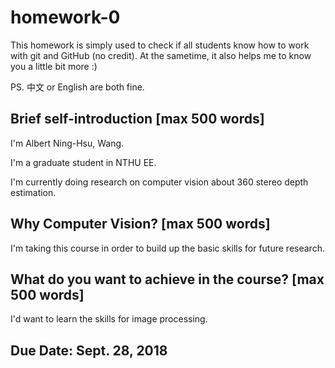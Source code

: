 # homework-0
This homework is simply used to check if all students know how to work with git and GitHub (no credit).
At the sametime, it also helps me to know you a little bit more :)

PS. 中文 or English are both fine.

## Brief self-introduction [max 500 words]

I'm Albert Ning-Hsu, Wang.

I'm a graduate student in NTHU EE.

I'm currently doing research on computer vision about 360 stereo depth estimation.

## Why Computer Vision? [max 500 words]

I'm taking this course in order to build up the basic skills for future research.

## What do you want to achieve in the course? [max 500 words]

I'd want to learn the skills for image processing.


## Due Date: Sept. 28, 2018
